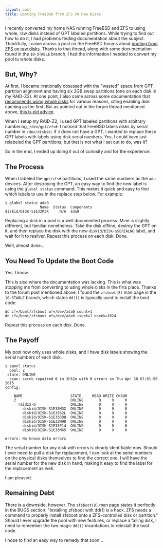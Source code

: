 ```yaml
---
layout: post
title: Booting FreeBSD from ZFS on Raw Disks
---
```


I recently converted my home NAS running FreeBSD and ZFS to using whole, raw disks instead of GPT labeled partitions. While trying to find out how to do it, I had problems finding documentation about the subject. Thankfully, I came across a post on the FreeBSD forums about [booting from ZFS on raw disks](https://forums.freebsd.org/threads/boot-from-zfs-root-on-raw-disks.50525/). Thanks to that thread, along with some documentation found in the `10-STABLE` branch, I had the information I needed to convert my pool to whole disks.

## But, Why?

At first, I became irrationally obsessed with the "wasted" space from GPT partition alignment and having six 2GB swap partitions (one on each disk in my RAID-Z2). At one point, I also came across some documentation that [recommends using whole disks](http://www.solarisinternals.com/wiki/index.php/ZFS_Best_Practices_Guide#Storage_Pools) for various reasons, citing enabling disk caching as the first. But as pointed out in the forum thread mentioned above, [this is old advice](https://lists.freebsd.org/pipermail/freebsd-questions/2013-January/248701.html).

When I setup my RAID-Z2, I used GPT labeled partitions with arbitrary numbering, `/dev/gpt/zfs#`. I noticed that FreeBSD labels disks by serial number in `/dev/diskid/` if it does not have a GPT. I wanted to replace these GPT labels with labels using disk serial numbers. Yes, I could have just relabeled the GPT partitions, but that is not what I set out to do, was it?

So in the end, I ended up doing it out of curiosity and for the experience.

## The Process

When I labeled the `gpt/zfs#` partitions, I used the same numbers as the `ada` devices. After destroying the GPT, an easy way to find the new label is using the `glabel status` command. This makes it quick and easy to find which labels to use in the replace step below. For example:

```
$ glabel status ada0
                Name  Status  Components
diskid/DISK-S1E33M3X     N/A  ada0
```

Replacing a disk in a pool is a well documented process. Mine is slightly different, but familiar nonetheless. Take the disk offline, destroy the GPT on it, and then replace the disk with the new `diskid/DISK-$SERIALNO` label, and wait for it to resilver. Repeat this process on each disk. Done.

Well, almost done...

## You Need To Update the Boot Code

Yes, I know.

This is also where the documentation was lacking. This is what was stopping me from converting to using whole disks in the firts place. Thanks to the forum post mentioned above, I found the `zfsboot(8)` man page in the `10-STABLE` branch, which states `dd(1)` is typically used to install the boot code:

```
dd if=/boot/zfsboot of=/dev/ada0 count=1
dd if=/boot/zfsboot of=/dev/ada0 iseek=1 oseek=1024
```

Repeat this process on each disk. Done.

## The Payoff

My pool now only uses whole disks, and I have disk labels showing the serial numbers of each disk.

```
$ zpool status
  pool: Z
 state: ONLINE
  scan: scrub repaired 0 in 3h52m with 0 errors on Thu Apr 30 07:01:50 2015
config:

    NAME                      STATE     READ WRITE CKSUM
    Z                         ONLINE       0     0     0
      raidz2-0                ONLINE       0     0     0
        diskid/DISK-S1E33M3X  ONLINE       0     0     0
        diskid/DISK-S1E3362L  ONLINE       0     0     0
        diskid/DISK-S1E33QDQ  ONLINE       0     0     0
        diskid/DISK-S1E33M98  ONLINE       0     0     0
        diskid/DISK-S1E33P14  ONLINE       0     0     0
        diskid/DISK-S1E33M65  ONLINE       0     0     0

errors: No known data errors
```

The serial number for any disk with errors is clearly identifiable now. Should I ever need to pull a disk for replacement, I can look at the serial numbers on the physical disks themselves to find the correct one. I will have the serial number for the new disk in hand, making it easy to find the label for the replacement as well.

I am pleased.

## Remaining Debt

There is a downside, however. The `zfsboot(8)` man page states it perfectly in the BUGS section: "Installing zfsboot with dd(1) is a hack.  ZFS needs a command to properly install zfsboot onto a ZFS-controlled disk or partition." Should I ever upgrade the pool with new features, or replace a failing disk, I need to remember the two magic `dd(1)` incantations to reinstall the boot code.

I hope to find an easy way to remedy that soon...
